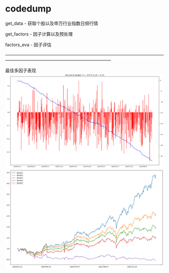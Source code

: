 # codedump

get_data - 获取个股以及申万行业指数日频行情

get_factors - 因子计算以及预处理

factors_eva - 因子评估


————————————————————————————————————————————————————————————

最佳多因子表现
![image](https://github.com/ydgan/codedump/blob/main/eva_img/IC-20180101-20231231.png)
![image](https://github.com/ydgan/codedump/blob/main/eva_img/Ret-20180101-20231231.png)
